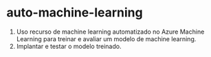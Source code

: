 # auto-machine-learning
1. Uso recurso de machine learning automatizado no Azure Machine Learning para treinar e avaliar um modelo de machine learning. 
2. Implantar e testar o modelo treinado.
